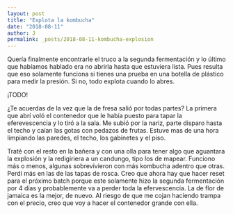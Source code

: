 ```yaml
---
layout: post
title: "Explota la kombucha"
date: "2018-08-11"
author: J
permalink: _posts/2018-08-11-kombucha-explosion
---
```


Quería finalmente encontrarle el truco a la segunda fermentación y lo último que habíamos hablado era no abrirla hasta que estuviera lista. Pues resulta que eso solamente funciona si tienes una prueba en una botella de plástico para medir la presión. Si no, todo explota cuando lo abres. 

¡TODO!

¿Te acuerdas de la vez que la de fresa salió por todas partes? La primera que abrí voló el contenedor que le había puesto para tapar la eferevescencia y lo tiró a la sala. Me subió por la nariz, parte disparo hasta el techo y caían las gotas con pedazos de frutas. Estuve mas de una hora limpiando las paredes, el techo, los gabinetes y el piso.

Traté con el resto en la bañera y con una olla para tener algo que aguantara la explosión y la redigiriera a un candungo, tipo los de mapear. Funciono más o menos, algunas sobrevivieron con más kombucha adentro que otras. Perdí más en las de las tapas de rosca. Creo que ahora hay que hacer reset para el próximo batch porque este solamente hizo la segunda fermentación por 4 días y probablemente va a perder toda la efervescencia. La de flor de jamaica es la mejor, de nuevo. Al riesgo de que me cojan haciendo trampa con el precio, creo que voy a hacer el contenedor grande con ella. 
 
